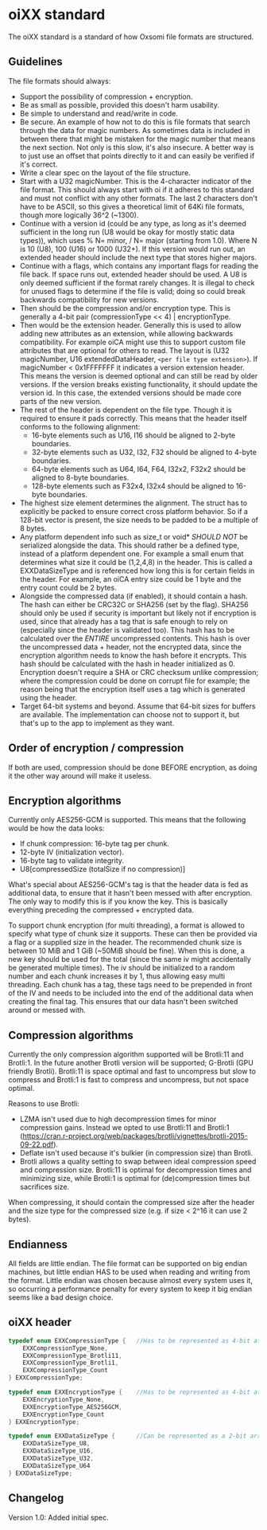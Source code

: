 # oiXX standard

The oiXX standard is a standard of how Oxsomi file formats are structured.

## Guidelines

The file formats should always:

- Support the possibility of compression + encryption.
- Be as small as possible, provided this doesn't harm usability.
- Be simple to understand and read/write in code.
- Be secure. An example of how not to do this is file formats that search through the data for magic numbers. As sometimes data is included in between there that might be mistaken for the magic number that means the next section. Not only is this slow, it's also insecure. A better way is to just use an offset that points directly to it and can easily be verified if it's correct.
- Write a clear spec on the layout of the file structure.
- Start with a U32 magicNumber. This is the 4-character indicator of the file format. This should always start with oi if it adheres to this standard and must not conflict with any other formats. The last 2 characters don't have to be ASCII, so this gives a theoretical limit of 64Ki file formats, though more logically 36^2 (~1300).
- Continue with a version id (could be any type, as long as it's deemed sufficient in the long run (U8 would be okay for mostly static data types)), which uses % N= minor, / N= major (starting from 1.0). Where N is 10 (U8), 100 (U16) or 1000 (U32+). If this version would run out, an extended header should include the next type that stores higher majors.
- Continue with a flags, which contains any important flags for reading the file back. If space runs out, extended header should be used. A U8 is only deemed sufficient if the format rarely changes. It is illegal to check for unused flags to determine if the file is valid; doing so could break backwards compatibility for new versions.
- Then should be the compression and/or encryption type. This is generally a 4-bit pair (compressionType << 4) | encryptionType.
- Then would be the extension header. Generally this is used to allow adding new attributes as an extension, while allowing backwards compatibility. For example oiCA might use this to support custom file attributes that are optional for others to read. The layout is (U32 magicNumber, U16 extendedDataHeader, `<per file type extension>`). If magicNumber < 0x1FFFFFFF it indicates a version extension header. This means the version is deemed optional and can still be read by older versions. If the version breaks existing functionality, it should update the version id. In this case, the extended versions should be made core parts of the new version.
- The rest of the header is dependent on the file type. Though it is required to ensure it pads correctly. This means that the header itself conforms to the following alignment:
  - 16-byte elements such as U16, I16 should be aligned to 2-byte boundaries.
  - 32-byte elements such as U32, I32, F32 should be aligned to 4-byte boundaries.
  - 64-byte elements such as U64, I64, F64, I32x2, F32x2 should be aligned to 8-byte boundaries.
  - 128-byte elements such as F32x4, I32x4 should be aligned to 16-byte boundaries.
- The highest size element determines the alignment. The struct has to explicitly be packed to ensure correct cross platform behavior. So if a 128-bit vector is present, the size needs to be padded to be a multiple of 8 bytes.
- Any platform dependent info such as size_t or void* *SHOULD NOT* be serialized alongside the data. This should rather be a defined type, instead of a platform dependent one. For example a small enum that determines what size it could be (1,2,4,8) in the header. This is called a EXXDataSizeType and is referenced how long this is for certain fields in the header. For example, an oiCA entry size could be 1 byte and the entry count could be 2 bytes.
- Alongside the compressed data (if enabled), it should contain a hash. The hash can either be CRC32C or SHA256 (set by the flag). SHA256 should only be used if security is important but likely not if encryption is used, since that already has a tag that is safe enough to rely on (especially since the header is validated too). This hash has to be calculated over the *ENTIRE* uncompressed contents. This hash is over the uncompressed data + header, not the encrypted data, since the encryption algorithm needs to know the hash before it encrypts. This hash should be calculated with the hash in header initialized as 0. Encryption doesn't require a SHA or CRC checksum unlike compression; where the compression could be done on corrupt file for example; the reason being that the encryption itself uses a tag which is generated using the header.
- Target 64-bit systems and beyond. Assume that 64-bit sizes for buffers are available. The implementation can choose not to support it, but that's up to the app to implement as they want.

## Order of encryption / compression

If both are used, compression should be done BEFORE encryption, as doing it the other way around will make it useless.

## Encryption algorithms

Currently only AES256-GCM is supported. This means that the following would be how the data looks:

- If chunk compression: 16-byte tag per chunk.
- 12-byte IV (initialization vector).
- 16-byte tag to validate integrity.
- U8[compressedSize (totalSize if no compression)]

What's special about AES256-GCM's tag is that the header data is fed as additional data, to ensure that it hasn't been messed with after encryption. The only way to modify this is if you know the key. This is basically everything preceding the compressed + encrypted data.

To support chunk encryption (for multi threading), a format is allowed to specify what type of chunk size it supports. These can then be provided via a flag or a supplied size in the header. The recommended chunk size is between 10 MiB and 1 GiB (~50MiB should be fine). When this is done, a new key should be used for the total (since the same iv might accidentally be generated multiple times). The iv should be initialized to a random number and each chunk increases it by 1, thus allowing easy multi threading. Each chunk has a tag, these tags need to be prepended in front of the IV and needs to be included into the end of the additional data when creating the final tag. This ensures that our data hasn't been switched around or messed with.

## Compression algorithms

Currently the only compression algorithm supported will be Brotli:11 and Brotli:1. In the future another Brotli version will be supported; G-Brotli (GPU friendly Brotli). Brotli:11 is space optimal and fast to uncompress but slow to compress and Brotli:1 is fast to compress and uncompress, but not space optimal.

Reasons to use Brotli:

- LZMA isn't used due to high decompression times for minor compression gains. Instead we opted to use Brotli:11 and Brotli:1 (https://cran.r-project.org/web/packages/brotli/vignettes/brotli-2015-09-22.pdf).
- Deflate isn't used because it's bulkier (in compression size) than Brotli.
- Brotli allows a quality setting to swap between ideal compression speed and compression size. Brotli:11 is optimal for decompression times and minimizing size, while Brotli:1 is optimal for (de)compression times but sacrifices size.

When compressing, it should contain the compressed size after the header and the size type for the compressed size (e.g. if size < 2^16 it can use 2 bytes).

## Endianness

All fields are little endian. The file format can be supported on big endian machines, but little endian HAS to be used when reading and writing from the format. Little endian was chosen because almost every system uses it, so occurring a performance penalty for every system to keep it big endian seems like a bad design choice.

## oiXX header

```c
typedef enum EXXCompressionType {	//Has to be represented as 4-bit at the least
	EXXCompressionType_None,
	EXXCompressionType_Brotli11,
	EXXCompressionType_Brotli1,
	EXXCompressionType_Count
} EXXCompressionType;

typedef enum EXXEncryptionType {	//Has to be represented as 4-bit at the least
    EXXEncryptionType_None,
    EXXEncryptionType_AES256GCM,
    EXXEncryptionType_Count
} EXXEncryptionType;

typedef enum EXXDataSizeType {		//Can be represented as a 2-bit array or larger
    EXXDataSizeType_U8,
    EXXDataSizeType_U16,
    EXXDataSizeType_U32,
    EXXDataSizeType_U64
} EXXDataSizeType;
```

## Changelog

Version 1.0: Added initial spec.